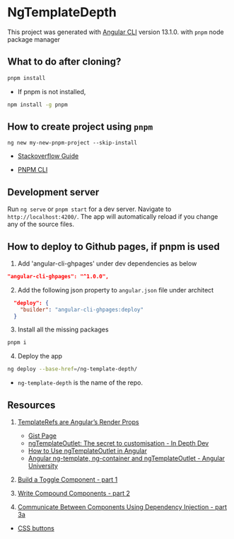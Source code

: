 # NgTemplateDepth

This project was generated with [Angular CLI](https://github.com/angular/angular-cli) version 13.1.0. with `pnpm` node package manager

## What to do after cloning?

```bash
pnpm install
```
  - If pnpm is not installed,

```bash
npm install -g pnpm
```

## How to create project using `pnpm`

```
ng new my-new-pnpm-project --skip-install
```

* [Stackoverflow Guide](https://stackoverflow.com/questions/52948906/how-do-i-use-pnpm-in-my-angular-project-to-manage-packages)

* [PNPM CLI](https://pnpm.io/pnpm-cli)

## Development server

Run `ng serve` or `pnpm start` for a dev server. Navigate to `http://localhost:4200/`. The app will automatically reload if you change any of the source files.

## How to deploy to Github pages, if pnpm is used

1. Add 'angular-cli-ghpages' under dev dependencies as below

```json
"angular-cli-ghpages": "^1.0.0",
```
2. Add the following json property to `angular.json` file under architect

```json
  "deploy": {
    "builder": "angular-cli-ghpages:deploy"
  }
```

3. Install all the missing packages

```bash
pnpm i
```

4. Deploy the app

```bash
ng deploy --base-href=/ng-template-depth/
```

* `ng-template-depth` is the name of the repo.

## Resources

1. [TemplateRefs are Angular’s Render Props](https://medium.com/angular-in-depth/templaterefs-are-angulars-render-props-a2b97cbcc362)

    - [Gist Page](https://gist.github.com/isaacplmann/977cba11d25a1402b8de228b18ed02cd)
    - [ngTemplateOutlet: The secret to customisation - In Depth Dev](https://indepth.dev/posts/1405/ngtemplateoutlet)
    - [How to Use ngTemplateOutlet in Angular](https://www.tektutorialshub.com/angular/ngtemplateoutlet-in-angular/)
    - [Angular ng-template, ng-container and ngTemplateOutlet - Angular University](https://blog.angular-university.io/angular-ng-template-ng-container-ngtemplateoutlet/)

2. [Build a Toggle Component - part 1](https://medium.com/angular-in-depth/build-a-toggle-component-6e8f44889c2c)
3. [Write Compound Components - part 2](https://medium.com/angular-in-depth/write-compound-components-1001449c67f0)
4. [Communicate Between Components Using Dependency Injection - part 3a](https://medium.com/angular-in-depth/communicate-between-components-using-dependency-injection-d7280567faa7)
  - [CSS buttons](https://copy-paste-css.com/)
